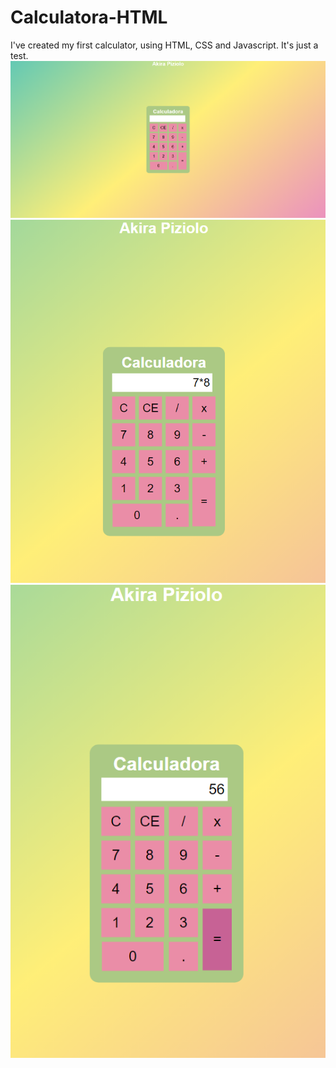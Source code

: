 # Calculatora-HTML
I've created my first calculator, using HTML, CSS and Javascript. It's just a test.
<img src="/Imagens/Calculadora.png">
<img src="/Imagens/Calculando.png">
<img src="/Imagens/Resultado.png">
